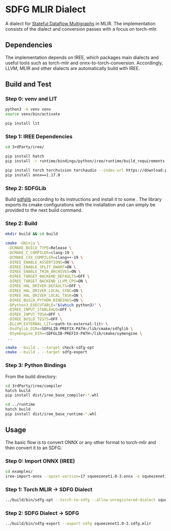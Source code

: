 # SDFG MLIR Dialect

A dialect for [Stateful Dataflow Multigraphs](https://github.com/daisytuner/sdfglib) in MLIR.
The implementation consists of the dialect and conversion passes with a focus on torch-mlir.

## Dependencies

The implementation depends on IREE, which packages main dialects and useful tools such as torch-mlir and onnx-to-torch-conversion.
Accordingly, LLVM, MLIR and other dialects are automatically build with IREE.

## Build and Test

### Step 0: venv and LIT

```bash
python3 -m venv venv
source venv/bin/activate

pip install lit
```

### Step 1: IREE Dependencies

```bash
cd 3rdParty/iree/

pip install hatch
pip install -r runtime/bindings/python/iree/runtime/build_requirements.txt

pip install torch torchvision torchaudio --index-url https://download.pytorch.org/whl/cpu
pip install onnx==1.17.0
```

### Step 2: SDFGLib

Build [sdfglib](https://github.com/daisytuner/sdfglib) according to its instructions and install it to some <SDFGLIB-PREFIX-PATH>.
The library exports its cmake configurations with the installation and can simply be provided to the next build command.

### Step 2: Build

```bash
mkdir build && cd build

cmake -GNinja \
 -DCMAKE_BUILD_TYPE=Release \
 -DCMAKE_C_COMPILER=clang-19 \
 -DCMAKE_CXX_COMPILER=clang++-19 \
 -DIREE_ENABLE_ASSERTIONS=ON \
 -DIREE_ENABLE_SPLIT_DWARF=ON \
 -DIREE_ENABLE_THIN_ARCHIVES=ON \
 -DIREE_TARGET_BACKEND_DEFAULTS=OFF \
 -DIREE_TARGET_BACKEND_LLVM_CPU=ON \
 -DIREE_HAL_DRIVER_DEFAULTS=OFF \
 -DIREE_HAL_DRIVER_LOCAL_SYNC=ON \
 -DIREE_HAL_DRIVER_LOCAL_TASK=ON \
 -DIREE_BUILD_PYTHON_BINDINGS=ON \
 -DPython3_EXECUTABLE="$(which python3)" \
 -DIREE_INPUT_STABLEHLO=OFF \
 -DIREE_INPUT_TOSA=OFF \
 -DIREE_BUILD_TESTS=OFF \
 -DLLVM_EXTERNAL_LIT=<path-to-external-lit> \
 -Dsdfglib_DIR=<SDFGLIB-PREFIX-PATH>/lib/cmake/sdfglib \
 -DSymEngine_DIR=<SDFGLIB-PREFIX-PATH>/lib/cmake/symengine \
 ..

cmake --build . --target check-sdfg-opt
cmake --build . --target sdfg-export
```

### Step 3: Python Bindings

From the build directory:

```bash
cd 3rdParty/iree/compiler
hatch build
pip install dist/iree_base_compiler-*.whl

cd ../runtime
hatch build
pip install dist/iree_base_runtime-*.whl
```

## Usage

The basic flow is to convert ONNX or any other format to torch-mlir and then convert it to an SDFG.

### Step 0: Import ONNX (IREE)

```bash
cd examples/
iree-import-onnx --opset-version=17 squeezenet1.0-3.onnx -o squeezenet1.0-3.torch.mlir
```

### Step 1: Torch MLIR -> SDFG Dialect

```bash
../build/bin/sdfg-opt --torch-to-sdfg --allow-unregistered-dialect squeezenet1.0-3.torch.mlir -o squeezenet1.0-3.sdfg.mlir
```

### Step 2: SDFG Dialect -> SDFG

```bash
../build/bin/sdfg-export --export-sdfg squeezenet1.0-3.sdfg.mlir
```
